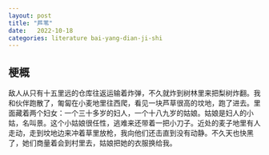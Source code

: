 ```yaml
---
layout: post
title: "芦苇"
date:   2022-10-18
categories: literature bai-yang-dian-ji-shi
---
```


## 梗概

敌人从只有十五里远的仓库往返运输着炸弹，不久就炸到树林里来把梨树炸翻。我和伙伴跑散了，匍匐在小麦地里往西爬，看见一块芦草很高的坟地，跑了进去。里面藏着两个妇女：一个三十多岁的妇人，一个十八九岁的姑娘。姑娘是妇人的小姑，名叫景。这个小姑娘很任性，逃难来还带着一把小刀子。近处的麦子地里有人走动，走到坟地边来冲着草里放枪，我向他们还击直到没有动静。不久天也快黑了，她们商量着会到村里去，姑娘把她的衣服换给我。
